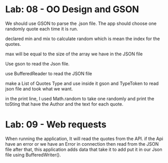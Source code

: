 # Lab: 08 - OO Design and GSON

We should use GSON to parse the .json file. The app should choose one randomly quote each time it is run. 

declared min and mix to calculate random which is mean the index for the quotes.

max will be equal to the size of the array we have in the JSON file

Use gson to read the Json file.

use BufferedReader to read the JSON file

make a List of Quotes Type and use inside it gson and TypeToken to read json file and took what we want.

in the print line, I used Math.random to take one randomly and print the toSting that have the Author and the text for each quote. 
# Lab: 09 - Web requests
When running the application, It will read the quotes from the API.
 if the Api have an error or we have an Error in connection then read from the JSON file 
after that, this application adds data that take it to add put it in our Json file using BufferedWriter().
